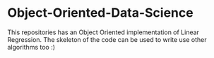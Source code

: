 # Object-Oriented-Data-Science
This repositories has an Object Oriented implementation of Linear Regression. The skeleton of the code can be used to write use other algorithms too :) 
